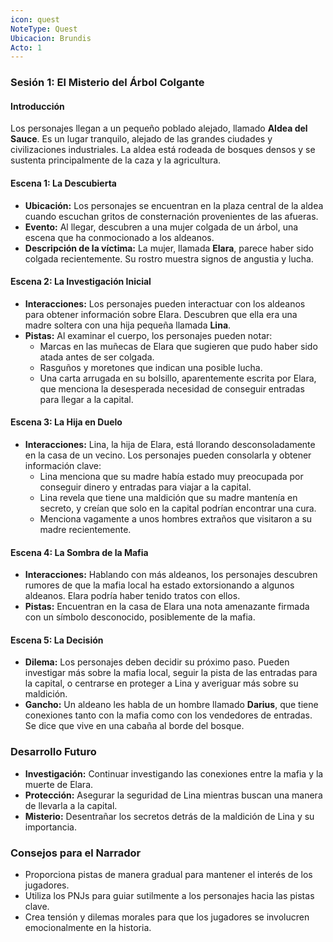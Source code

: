 ```yaml
---
icon: quest
NoteType: Quest
Ubicacion: Brundis
Acto: 1
---
```


### Sesión 1: El Misterio del Árbol Colgante

#### Introducción
Los personajes llegan a un pequeño poblado alejado, llamado **Aldea del Sauce**. Es un lugar tranquilo, alejado de las grandes ciudades y civilizaciones industriales. La aldea está rodeada de bosques densos y se sustenta principalmente de la caza y la agricultura.

#### Escena 1: La Descubierta
- **Ubicación:** Los personajes se encuentran en la plaza central de la aldea cuando escuchan gritos de consternación provenientes de las afueras.
- **Evento:** Al llegar, descubren a una mujer colgada de un árbol, una escena que ha conmocionado a los aldeanos.
- **Descripción de la víctima:** La mujer, llamada **Elara**, parece haber sido colgada recientemente. Su rostro muestra signos de angustia y lucha.

#### Escena 2: La Investigación Inicial
- **Interacciones:** Los personajes pueden interactuar con los aldeanos para obtener información sobre Elara. Descubren que ella era una madre soltera con una hija pequeña llamada **Lina**.
- **Pistas:** Al examinar el cuerpo, los personajes pueden notar:
  - Marcas en las muñecas de Elara que sugieren que pudo haber sido atada antes de ser colgada.
  - Rasguños y moretones que indican una posible lucha.
  - Una carta arrugada en su bolsillo, aparentemente escrita por Elara, que menciona la desesperada necesidad de conseguir entradas para llegar a la capital.

#### Escena 3: La Hija en Duelo
- **Interacciones:** Lina, la hija de Elara, está llorando desconsoladamente en la casa de un vecino. Los personajes pueden consolarla y obtener información clave:
  - Lina menciona que su madre había estado muy preocupada por conseguir dinero y entradas para viajar a la capital.
  - Lina revela que tiene una maldición que su madre mantenía en secreto, y creían que solo en la capital podrían encontrar una cura.
  - Menciona vagamente a unos hombres extraños que visitaron a su madre recientemente.

#### Escena 4: La Sombra de la Mafia
- **Interacciones:** Hablando con más aldeanos, los personajes descubren rumores de que la mafia local ha estado extorsionando a algunos aldeanos. Elara podría haber tenido tratos con ellos.
- **Pistas:** Encuentran en la casa de Elara una nota amenazante firmada con un símbolo desconocido, posiblemente de la mafia.

#### Escena 5: La Decisión
- **Dilema:** Los personajes deben decidir su próximo paso. Pueden investigar más sobre la mafia local, seguir la pista de las entradas para la capital, o centrarse en proteger a Lina y averiguar más sobre su maldición.
- **Gancho:** Un aldeano les habla de un hombre llamado **Darius**, que tiene conexiones tanto con la mafia como con los vendedores de entradas. Se dice que vive en una cabaña al borde del bosque.

### Desarrollo Futuro
- **Investigación:** Continuar investigando las conexiones entre la mafia y la muerte de Elara.
- **Protección:** Asegurar la seguridad de Lina mientras buscan una manera de llevarla a la capital.
- **Misterio:** Desentrañar los secretos detrás de la maldición de Lina y su importancia.

### Consejos para el Narrador
- Proporciona pistas de manera gradual para mantener el interés de los jugadores.
- Utiliza los PNJs para guiar sutilmente a los personajes hacia las pistas clave.
- Crea tensión y dilemas morales para que los jugadores se involucren emocionalmente en la historia.
